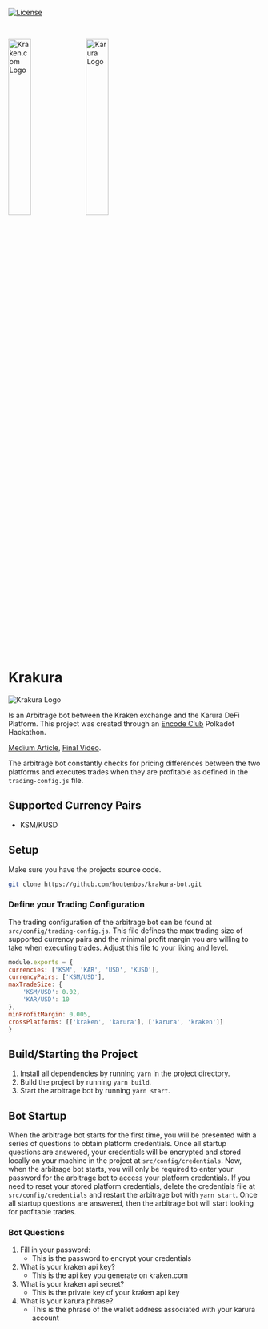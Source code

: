[![License](https://img.shields.io/badge/License-Apache_2.0-blue.svg)](https://opensource.org/licenses/Apache-2.0)

<br>

<p float="left">
<img src="https://github.com/matthewashley1/krakura-bot/blob/master/src/img/kraken.png" width="30%" alt="Kraken.com Logo"/>

<img src="https://github.com/matthewashley1/krakura-bot/blob/master/src/img/karura.png" width="30%" alt="Karura Logo"/> 
</p>

<br>
<br>

# Krakura

<img src="https://github.com/matthewashley1/krakura-bot/blob/credentials/src/img/krakura.png" alt="Krakura Logo"/>

<br>

Is an Arbitrage bot between the Kraken exchange and the Karura DeFi Platform. This project was created through an [Encode Club](https://www.encode.club/) Polkadot Hackathon.

[Medium Article](https://medium.com/encode-club/polkadot-hack-finale-prizewinners-and-summary-931627c64d9), [Final Video](https://www.youtube.com/watch?v=pcgeV_22eGo).

The arbitrage bot constantly checks for pricing differences between the two platforms and executes trades when they are profitable as defined in the `trading-config.js` file. 

## Supported Currency Pairs
* KSM/KUSD
  
## Setup

Make sure you have the projects source code.

```bash
git clone https://github.com/houtenbos/krakura-bot.git
```

### Define your Trading Configuration

The trading configuration of the arbitrage bot can be found at `src/config/trading-config.js`. This file defines the max trading size of supported currency pairs and the minimal profit margin you are willing to take when executing trades. Adjust this file to your liking and level. 

```javascript
module.exports = {
currencies: ['KSM', 'KAR', 'USD', 'KUSD'],
currencyPairs: ['KSM/USD'],
maxTradeSize: {
    'KSM/USD': 0.02,
    'KAR/USD': 10
},
minProfitMargin: 0.005,
crossPlatforms: [['kraken', 'karura'], ['karura', 'kraken']]
}
```

## Build/Starting the Project

1) Install all dependencies by running `yarn` in the project directory.
2) Build the project by running `yarn build`.
3) Start the arbitrage bot by running `yarn start`.

## Bot Startup

When the arbitrage bot starts for the first time, you will be presented with a series of questions to obtain platform credentials. Once all startup questions are answered, your credentials will be encrypted and stored locally on your machine in the project at `src/config/credentials`. Now, when the arbitrage bot starts, you will only be required to enter your password for the arbitrage bot to access your platform credentials. If you need to reset your stored platform credentials, delete the credentials file at `src/config/credentials` and restart the arbitrage bot with `yarn start`. Once all startup questions are answered, then the arbitrage bot will start looking for profitable trades.

### Bot Questions

1) Fill in your password:
    - This is the password to encrypt your credentials
2) What is your kraken api key?
    - This is the api key you generate on kraken.com
3) What is your kraken api secret?  
    - This is the private key of your kraken api key
4) What is your karura phrase?
    - This is the phrase of the wallet address associated with your karura account 